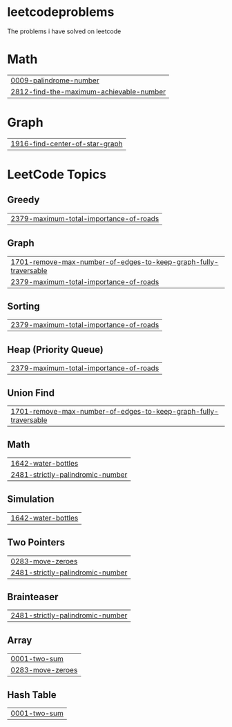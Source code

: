 # leetcodeproblems
The problems i have solved on leetcode


# Math
|  |
| ------- |
| [0009-palindrome-number](https://github.com/28483938/leetcodeproblems/tree/master/0009-palindrome-number) |
| [2812-find-the-maximum-achievable-number](https://github.com/28483938/leetcodeproblems/tree/master/2812-find-the-maximum-achievable-number) |
# Graph
|  |
| ------- |
| [1916-find-center-of-star-graph](https://github.com/28483938/leetcodeproblems/tree/master/1916-find-center-of-star-graph) |
<!---LeetCode Topics Start-->
# LeetCode Topics
## Greedy
|  |
| ------- |
| [2379-maximum-total-importance-of-roads](https://github.com/28483938/leetcodeproblems/tree/master/2379-maximum-total-importance-of-roads) |
## Graph
|  |
| ------- |
| [1701-remove-max-number-of-edges-to-keep-graph-fully-traversable](https://github.com/28483938/leetcodeproblems/tree/master/1701-remove-max-number-of-edges-to-keep-graph-fully-traversable) |
| [2379-maximum-total-importance-of-roads](https://github.com/28483938/leetcodeproblems/tree/master/2379-maximum-total-importance-of-roads) |
## Sorting
|  |
| ------- |
| [2379-maximum-total-importance-of-roads](https://github.com/28483938/leetcodeproblems/tree/master/2379-maximum-total-importance-of-roads) |
## Heap (Priority Queue)
|  |
| ------- |
| [2379-maximum-total-importance-of-roads](https://github.com/28483938/leetcodeproblems/tree/master/2379-maximum-total-importance-of-roads) |
## Union Find
|  |
| ------- |
| [1701-remove-max-number-of-edges-to-keep-graph-fully-traversable](https://github.com/28483938/leetcodeproblems/tree/master/1701-remove-max-number-of-edges-to-keep-graph-fully-traversable) |
## Math
|  |
| ------- |
| [1642-water-bottles](https://github.com/28483938/leetcodeproblems/tree/master/1642-water-bottles) |
| [2481-strictly-palindromic-number](https://github.com/28483938/leetcodeproblems/tree/master/2481-strictly-palindromic-number) |
## Simulation
|  |
| ------- |
| [1642-water-bottles](https://github.com/28483938/leetcodeproblems/tree/master/1642-water-bottles) |
## Two Pointers
|  |
| ------- |
| [0283-move-zeroes](https://github.com/28483938/leetcodeproblems/tree/master/0283-move-zeroes) |
| [2481-strictly-palindromic-number](https://github.com/28483938/leetcodeproblems/tree/master/2481-strictly-palindromic-number) |
## Brainteaser
|  |
| ------- |
| [2481-strictly-palindromic-number](https://github.com/28483938/leetcodeproblems/tree/master/2481-strictly-palindromic-number) |
## Array
|  |
| ------- |
| [0001-two-sum](https://github.com/28483938/leetcodeproblems/tree/master/0001-two-sum) |
| [0283-move-zeroes](https://github.com/28483938/leetcodeproblems/tree/master/0283-move-zeroes) |
## Hash Table
|  |
| ------- |
| [0001-two-sum](https://github.com/28483938/leetcodeproblems/tree/master/0001-two-sum) |
<!---LeetCode Topics End-->